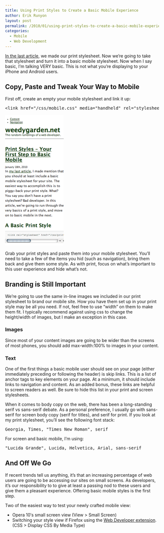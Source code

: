 ```yaml
---
title: Using Print Styles to Create a Basic Mobile Experience
author: Erik Runyon
layout: post
permalink: /2010/01/using-print-styles-to-create-a-basic-mobile-experience/
categories:
  - Mobile
  - Web Development
---
```

[In the last article](/2010/01/print-styles-your-first-step-to-basic-mobile/), we made our print stylesheet. Now we’re going to take that stylesheet and turn it into a basic mobile stylesheet. Now when I say basic, I’m talking VERY basic. This is not what you’re displaying to your iPhone and Android users.<!-- more -->

## Copy, Paste and Tweak Your Way to Mobile

First off, create an empty your mobile stylesheet and link it up:

<pre>&lt;link href="/css/mobile.css" media="handheld" rel="stylesheet" type="text/css" /&gt;</pre>

<img class="alignright" src="/images/2010/basic-mobile.png" alt="Basic mobile display" />

Grab your print styles and paste them into your mobile stylesheet. You’ll need to take a few of the items you hid (such as navigation), bring them back and give them some style. As with print, focus on what’s important to this user experience and hide what’s not.

## Branding is Still Important

We’re going to use the same in-line images we included in our print stylesheet to brand our mobile site. How you have them set up in your print style may be all you need. If not, feel free to use “width” on them to make them fit. I typically recommend against using css to change the height/width of images, but I make an exception in this case. <!--more-->

### Images

Since most of your content images are going to be wider than the screens of most phones, you should add max-width:100% to images in your content.

### Text

One of the first things a basic mobile user should see on your page (either immediately preceding or following the header) is skip links. This is a list of anchor tags to key elements on your page. At a minimum, it should include links to navigation and content. As an added bonus, these links are helpful to screen readers as well. Be sure to hide this list in your print and screen stylesheets.

When it comes to body copy on the web, there has been a long-standing serif vs sans-serif debate. As a personal preference, I usually go with sans-serif for screen body copy (serif for titles), and serif for print. If you look at my print stylesheet, you’ll see the following font stack:

<pre>Georgia, Times, "Times New Roman", serif</pre>

For screen and basic mobile, I’m using:

<pre>"Lucida Grande", Lucida, Helvetica, Arial, sans-serif</pre>

## And Off We Go

If recent trends tell us anything, it’s that an increasing percentage of web users are going to be accessing our sites on small screens. As developers, it’s our responsibility to to give at least a passing nod to these users and give them a pleasant experience. Offering basic mobile styles is the first step.

<div class="note">

Two of the easiest way to test your newly crafted mobile view:
  
* Opera 10′s small screen view (View > Small Screen)
* Switching your style view if Firefox using the <a href="http://chrispederick.com/work/web-developer/">Web Developer extension</a>. (CSS > Display CSS By Media Type)

</div>
